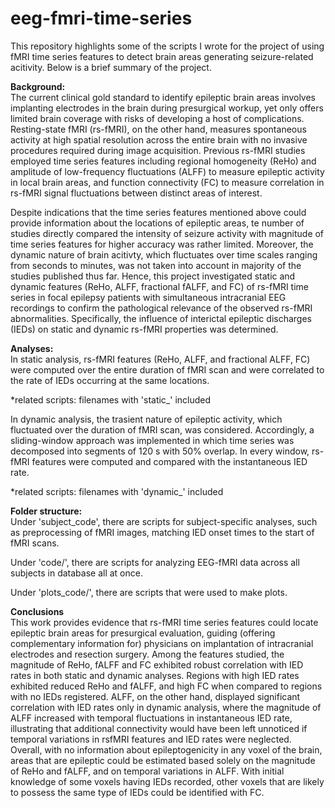 # eeg-fmri-time-series
This repository highlights some of the scripts I wrote for the project of using fMRI time series features to detect brain areas
generating seizure-related acitivity. Below is a brief summary of the project. 

**Background:**\
The current clinical gold standard to identify epileptic brain areas involves implanting electrodes in the brain 
during presurgical workup, yet only offers limited brain coverage with risks of developing a host of complications.
Resting-state fMRI (rs-fMRI), on the other hand, measures spontaneous activity at high spatial resolution 
across the entire brain with no invasive procedures required during image acquisition. Previous rs-fMRI studies employed
time series features including regional homogeneity (ReHo) and amplitude of low-frequency fluctuations (ALFF) to measure
epileptic activity in local brain areas, and function connectivity (FC) to measure correlation in rs-fMRI signal 
fluctuations between distinct areas of interest.

Despite indications that the time series features mentioned above could provide information about the locations of 
epileptic areas, te number of studies directly compared the intensity of seizure activity with magnitude of time series features 
for higher accuracy was rather limited. Moreover, the dynamic nature of brain acitivty, which fluctuates over time 
scales ranging from seconds to minutes, was not taken into account in majority of the studies published thus far. Hence, 
this project investigated static and dynamic features (ReHo, ALFF, fractional fALFF, and FC) of rs-fMRI time series 
in focal epilepsy patients with simultaneous intracranial EEG recordings to confirm the pathological relevance 
of the observed rs-fMRI abnormalities. Specifically, the influence of interictal epileptic discharges (IEDs) 
on static and dynamic rs-fMRI properties was determined.

**Analyses:**\
In static analysis, rs-fMRI features (ReHo, ALFF, and fractional ALFF, FC) were computed over the entire duration
of fMRI scan and were correlated to the rate of IEDs occurring at the same locations.

*related scripts: filenames with 'static_' included

In dynamic analysis, the trasient nature of epileptic activity, which fluctuated over the duration of fMRI scan, was considered.
Accordingly, a sliding-window approach was implemented in which time series was decomposed into segments of
120 s with 50% overlap. In every window, rs-fMRI features were computed and compared with the instantaneous IED rate.

*related scripts: filenames with 'dynamic_' included

**Folder structure:**\
Under 'subject_code', there are scripts for subject-specific analyses, such as preprocessing of fMRI images, 
matching IED onset times to the start of fMRI scans. <br>

Under 'code/', there are scripts for analyzing EEG-fMRI data across all subjects in database all at once. <br>

Under 'plots_code/', there are scripts that were used to make plots. <br>

**Conclusions**\
This work provides evidence that rs-fMRI time series features could locate epileptic brain areas for presurgical evaluation, 
guiding (offering complementary information for) physicians on implantation of intracranial electrodes and resection surgery. 
Among the features studied, the magnitude of ReHo, fALFF and FC exhibited robust correlation with IED rates in 
both static and dynamic analyses. Regions with high IED rates exhibited reduced ReHo and fALFF, and high FC 
when compared to regions with no IEDs registered. ALFF, on the other hand, displayed significant correlation with 
IED rates only in dynamic analysis, where the magnitude of ALFF increased with temporal fluctuations in 
instantaneous IED rate, illustrating that additional connectivity would have been left unnoticed if temporal 
variations in rsfMRI features and IED rates were neglected. 
Overall, with no information about epileptogenicity in any voxel of the brain, areas that are epileptic could 
be estimated based solely on the magnitude of ReHo and fALFF, and on temporal variations in ALFF. 
With initial knowledge of some voxels having IEDs recorded, other voxels that are likely to possess the same 
type of IEDs could be identified with FC.
